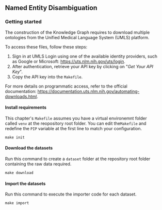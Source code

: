 ## Named Entity Disambiguation

### Getting started
The construction of the Knowledge Graph requires to download multiple ontologies from the Unified Medical Language System (UMLS) platform.

To access these files, follow these steps:

1. Sign in at UMLS Login using one of the available identity providers, such as Google or Microsoft: https://uts.nlm.nih.gov/uts/login.
2. After authentication, retrieve your API key by clicking on "*Get Your API Key*".
3. Copy the API key into the `Makefile`.

For more details on programmatic access, refer to the official documentation: https://documentation.uts.nlm.nih.gov/automating-downloads.html.


#### Install requirements
This chapter's `Makefile` assumes you have a virtual environemnt folder called `venv` 
at the reopository root folder. You can edit the`Makefile` and redefine the `PIP` variable
at the first line to match your configuration.
```shell
make init
```

#### Download the datasets
Run this command to create a `dataset` folder at the repository root folder containing 
the raw data required.
```shell
make download
```

#### Import the datasets
Run this command to execute the importer code for each dataset.
```shell
make import
```

